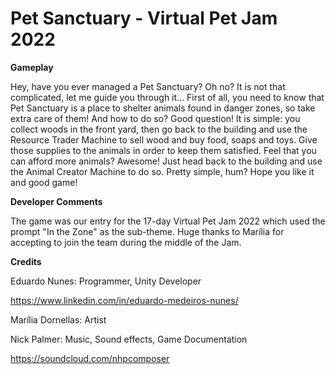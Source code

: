 # Pet Sanctuary - Virtual Pet Jam 2022


**Gameplay**

Hey, have you ever managed a Pet Sanctuary? Oh no? It is not that complicated, let me guide you through it... First of all, you need to know that Pet Sanctuary is a place to shelter animals found in danger zones, so take extra care of them! And how to do so? Good question! It is simple: you collect woods in the front yard, then go back to the building and use the Resource Trader Machine to sell wood and buy food, soaps and toys. Give those supplies to the animals in order to keep them satisfied. Feel that you can afford more animals? Awesome! Just head back to the building and use the Animal Creator Machine to do so. Pretty simple, hum? Hope you like it and good game!

**Developer Comments**

The game was our entry for the 17-day Virtual Pet Jam 2022 which used the prompt "In the Zone" as the sub-theme. Huge thanks to Marília for accepting to join the team during the middle of the Jam.

**Credits**

Eduardo Nunes: Programmer, Unity Developer

https://www.linkedin.com/in/eduardo-medeiros-nunes/

Marília Dornellas: Artist

Nick Palmer: Music, Sound effects, Game Documentation

https://soundcloud.com/nhpcomposer
